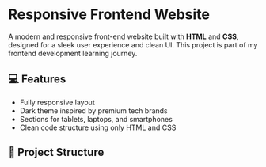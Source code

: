 # Responsive Frontend Website

A modern and responsive front-end website built with **HTML** and **CSS**, designed for a sleek user experience and clean UI. This project is part of my frontend development learning journey.

## 💻 Features
- Fully responsive layout
- Dark theme inspired by premium tech brands
- Sections for tablets, laptops, and smartphones
- Clean code structure using only HTML and CSS

## 📁 Project Structure
